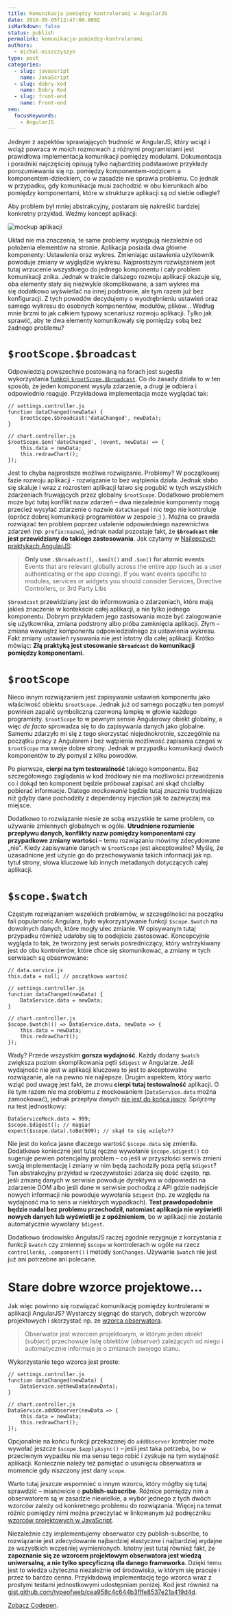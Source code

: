 ```yaml
---
title: Komunikacja pomiędzy kontrolerami w AngularJS
date: 2016-05-05T12:47:00.000Z
isMarkdown: false
status: publish
permalink: komunikacja-pomiedzy-kontrolerami
authors:
  - michal-miszczyszyn
type: post
categories:
  - slug: javascript
    name: JavaScript
  - slug: dobry-kod
    name: Dobry Kod
  - slug: front-end
    name: Front-end
seo:
  focusKeywords:
    - AngularJS
---
```


<p>Jednym z aspektów sprawiających trudność w AngularJS, który wciąż i wciąż powraca w moich rozmowach z różnymi programistami jest prawidłowa implementacja komunikacji pomiędzy modułami. Dokumentacja i poradniki najczęściej opisują tylko najbardziej podstawowe przykłady porozumiewania się np. pomiędzy komponentem-rodzicem a komponentem-dzieckiem, co w zasadzie nie sprawia problemu. Co jednak w przypadku, gdy komunikacja musi zachodzić w obu kierunkach albo pomiędzy komponentami, które w strukturze aplikacji są od siebie odległe?</p>

<p>Aby problem był mniej abstrakcyjny, postaram się nakreślić bardziej konkretny przykład. Weźmy koncept aplikacji:</p>

<p><img src="https://res.cloudinary.com/type-of-web/content/images/2016/05/Screenshot-2016-05-05-15-19-30.png" alt="mockup aplikacji" /></p>

<p>Układ nie ma znaczenia, te same problemy występują niezależnie od położenia elementów na stronie. Aplikacja posiada dwa główne komponenty: Ustawienia oraz wykres. Zmieniając ustawienia użytkownik powoduje zmiany w wyglądzie wykresu. Najprostszym rozwiązaniem jest tutaj wrzucenie wszystkiego do jednego komponentu i cały problem komunikacji znika. Jednak w trakcie dalszego rozwoju aplikacji okazuje się, oba elementy stały się niezwykle skomplikowane, a sam wykres ma się dodatkowo wyświetlać na innej podstronie, ale tym razem już bez konfiguracji. Z tych powodów decydujemy o wyodrębnieniu ustawień oraz samego wykresu do osobnych komponentów, modułów, plików… Według mnie brzmi to jak całkiem typowy scenariusz rozwoju aplikacji. Tylko jak sprawić, aby te dwa elementy komunikowały się pomiędzy sobą bez żadnego problemu?</p>

<h1 id="drootscopedbroadcast"><code>$rootScope.$broadcast</code></h1>

<p>Odpowiedzią powszechnie postowaną na forach jest sugestia wykorzystania <a href="http://stackoverflow.com/questions/11252780/whats-the-correct-way-to-communicate-between-controllers-in-angularjs">funkcji <code>$rootScope.$broadcast</code></a>. Co do zasady działa to w ten sposób, że jeden komponent wysyła zdarzenie, a drugi je odbiera i odpowiednio reaguje. Przykładowa implementacja może wyglądać tak:</p>

<pre><code class="language-javascript">// settings.controller.js
function dataChanged(newData) {  
    $rootScope.$broadcast('dataChanged', newData);
}

// chart.controller.js
$rootScope.$on('dateChanged', (event, newData) =&gt; {
    this.data = newData;
    this.redrawChart();
});
</code></pre>

<p>Jest to chyba najprostsze możliwe rozwiązanie. Problemy? W początkowej fazie rozwoju aplikacji - rozwiązanie to bez wątpienia działa. Jednak słabo się skaluje i wraz z rozrostem aplikacji łatwo się pogubić w tych wszystkich zdarzeniach fruwających przez globalny <code>$rootScope</code>. Dodatkowo problemem może być tutaj konflikt nazw zdarzeń – dwa niezależnie komponenty mogą przecież wysyłać zdarzenie o nazwie <code>dataChanged</code> i nic tego nie kontroluje (oprócz dobrej komunikacji programistów w zespole ;) ). Można co prawda  rozwiązać ten problem poprzez ustalenie odpowiedniego nazewnictwa zdarzeń (np. <code>prefix:nazwa</code>), jednak nadal pozostaje fakt, że <strong><code>$broadcast</code> nie jest przewidziany do takiego zastosowania</strong>. Jak czytamy w <a href="https://github.com/angular/angular.js/wiki/Best-Practices">Najlepszych praktykach AngularJS</a>:</p>

<blockquote>
  <p><strong>Only use <code>.$broadcast()</code>, <code>.$emit()</code> and <code>.$on()</code> for atomic events</strong>
  Events that are relevant globally across the entire app (such as a user authenticating or the app closing). If you want events specific to modules, services or widgets you should consider Services, Directive Controllers, or 3rd Party Libs</p>
</blockquote>

<p><code>$broadcast</code> przewidziany jest do informowania o zdarzeniach, które mają jakieś znaczenie w kontekście całej aplikacji, a nie tylko jednego komponentu. Dobrym przykładem jego zastsowania może być zalogowanie się użytkownika, zmiana podstrony albo próba zamknięcia aplikacji. Złym – zmiana wewnątrz komponentu odpowiedzialnego za ustawienia wykresu. Fakt zmiany ustawień rysowania nie jest istotny dla całej aplikacji. Krótko mówiąc: <strong>Złą praktyką jest stosowanie <code>$broadcast</code> do komunikacji pomiędzy komponentami</strong>.</p>

<h1 id="drootscope"><code>$rootScope</code></h1>

<p>Nieco innym rozwiązaniem jest zapisywanie ustawień komponentu jako właściwość obiektu <code>$rootScope</code>. Jednak już od samego początku ten pomysł powinien zapalić symboliczną czerwoną lampkę w głowie każdego programisty. <code>$rootScope</code> to w pewnym sensie Angularowy obiekt globalny, a więc <em>de facto</em> sprowadza się to do zapisywania danych jako globalne. Samemu zdarzyło mi się z tego skorzystać niejednokrotnie, szczególnie na początku pracy z Angularem i bez wątpienia możliwość zapisania czegoś w <code>$rootScope</code> ma swoje dobre strony. Jednak w przypadku komunikacji dwóch komponentów to zły pomysł z kilku powodów.</p>

<p>Po pierwsze, <strong>cierpi na tym testowalność</strong> takiego komponentu. Bez szczegółowego zaglądania w kod źródłowy nie ma możliwości przewidzenia co i dokąd ten komponent będzie próbował zapisać ani skąd chciałby pobierać informacje. Dlatego <em>mockowanie</em> będzie tutaj znacznie trudniejsze niż gdyby dane pochodziły z dependency injection jak to zazwyczaj ma miejsce.</p>

<p>Dodatkowo to rozwiązanie niesie ze sobą wszystkie te same problem, co używanie zmiennych globalnych w ogóle. <strong>Utrudnione rozumienie przepływu danych, konflikty nazw pomiędzy komponentami czy przypadkowe zmiany wartości</strong> – temu rozwiązaniu mówimy zdecydowane „nie”. Kiedy zapisywanie danych w <code>$rootScope</code> jest akceptowalne? Myślę, że uzasadnione jest użycie go do przechowywania takich informacji jak np. tytuł strony, słowa kluczowe lub innych metadanych dotyczących całej aplikacji.</p>

<h1 id="dscopedwatch"><code>$scope.$watch</code></h1>

<p>Częstym rozwiązaniem wszelkich problemów, w szczególności na początku fali popularnośc Angulara, było wykorzystywanie funkcji <code>$scope.$watch</code> na dowolnych danych, które mogły ulec zmianie. W opisywanym tutaj przypadku również udałoby się to podejście zastosować. Koncepcyjnie wygląda to tak, że tworzony jest serwis pośredniczący, który wstrzykiwany jest do obu kontrolerów, które chce się skomunikować, a zmiany w tych serwisach są obserwowane:</p>

<pre><code class="language-javascript">// data.service.js
this.data = null; // początkowa wartość

// settings.controller.js
function dataChanged(newData) {  
    DataService.data = newData;
}

// chart.controller.js
$scope.$watch(() =&gt; DataService.data, newData =&gt; {
    this.data = newData;
    this.redrawChart();
});
</code></pre>

<p>Wady? Przede wszystkim <strong>gorsza wydajność</strong>. Każdy dodany <code>$watch</code> zwiększa poziom skomplikowania pętli <code>$digest</code> w Angularze. Jeśli wydajność nie jest w aplikacji kluczowa to jest to akceptowalne rozwiązanie, ale na pewno nie najlepsze. Drugim aspektem, który warto wziąć pod uwagę jest fakt, że znowu <strong>cierpi tutaj testowalność</strong> aplikacji. O ile tym razem nie ma problemu z mockowaniem (<code>DataService.data</code> można zamockować), jednak przepływ danych <a href="http://www.benlesh.com/2013/10/title.html">nie jest do końca jasny</a>. Spójrzmy na test jednostkowy:</p>

<pre><code class="language-javascript">DataServiceMock.data = 999;  
$scope.$digest(); // magia!
expect($scope.data).toBe(999); // skąd to się wzięło??  
</code></pre>

<p>Nie jest do końca jasne dlaczego wartość <code>$scope.data</code> się zmieniła. Dodatkowo konieczne jest tutaj ręczne wywołanie <code>$scope.$digest()</code> co sugeruje pewien potencjalny problem – co jeśli w przyszłości serwis zmieni swoją implementację i zmiany w nim będą zachodziły poza pętlą <code>$digest</code>? Ten abstrakcyjny przykład w rzeczywistości zdarza się dość często, np. jeśli zmianę danych w serwisie powoduje dyrektywa w odpowiedzi na zdarzenie DOM albo jeśli dane w serwisie pochodzą z API gdzie nadejście nowych informacji nie powoduje wywołania <code>$digest</code> (np. ze względu na wydajność ma to sens w niektórych wypadkach). <strong>Test prawdopodobnie będzie nadal bez problemu przechodził, natomiast aplikacja nie wyświetli nowych danych lub wyświetli je z opóźnieniem</strong>, bo w aplikacji nie zostanie automatycznie wywołany <code>$digest</code>.</p>

<p>Dodatkowo środowisko AngularJS raczej zgodnie rezygnuje z korzystania z funkcji <code>$watch</code> czy zmiennej <code>$scope</code> w kontrolerach w ogóle na rzecz <code>controllerAs</code>, <code>.component()</code> i   metody <code>$onChanges</code>. Używanie <code>$watch</code> nie jest już ani potrzebne ani polecane.</p>

<h1 id="staredobrewzorceprojektowe">Stare dobre wzorce projektowe…</h1>

<p>Jak więc powinno się rozwiązać komunikację pomiędzy kontrolerami w aplikacji AngularJS? Wystarczy sięgnąć do starych, dobrych wzorców projektowych i skorzystać np. ze <a href="https://addyosmani.com/resources/essentialjsdesignpatterns/book/#observerpatternjavascript">wzorca obserwatora</a>.</p>

<blockquote>
  <p>Obserwator jest wzorcem projektowym, w którym jeden obiekt (<em>subject</em>) przechowuje listę obiektów (<em>observer</em>) zależących od niego i automatycznie informuje je o zmianach swojego stanu.</p>
</blockquote>

<p>Wykorzystanie tego wzorca jest proste:</p>

<pre><code class="language-javascript">// settings.controller.js
function dataChanged(newData) {  
    DataService.setNewData(newData);
}

// chart.controller.js
DataService.addObserver(newData =&gt; {  
    this.data = newData;
    this.redrawChart();
});
</code></pre>

<p>Opcjonalnie na końcu funkcji przekazanej do <code>addObserver</code> kontroler może wywołać jeszcze <code>$scope.$applyAsync()</code> – jeśli jest taka potrzeba, bo w przeciwnym wypadku nie ma sensu tego robić i zyskuje na tym wydajność aplikacji. Koniecznie należy też pamiętać o usunięciu obserwatora w momencie gdy niszczony jest dany <code>scope</code>.</p>

<p>Warto tutaj jeszcze wspomnieć o innym wzorcu, który mógłby się tutaj sprawdzić – mianowicie o <strong>publish-subscribe</strong>. Różnice pomiędzy nim a obserwatorem są w zasadzie niewielkie, a wybór jednego z tych dwóch wzorców zależy od konkretnego problemu do rozwiązania. Więcej na temat różnic pomiędzy nimi można przeczytać w linkowanym już podręczniku <a href="https://addyosmani.com/resources/essentialjsdesignpatterns/book/#observerpatternjavascript">wzorców projektowych w JavaScript</a>.</p>

<p>Niezależnie czy implementujemy obserwator czy publish-subscribe, to rozwiązanie jest zdecydowanie najbardziej elastyczne i najbardziej wydajne ze wszystkich wcześniej wymienionych. Istotny jest tutaj również fakt, że <strong>zapoznanie się ze wzorcem projektowym obserwatora jest wiedzą uniwersalną, a nie tylko specyficzną dla danego frameworka</strong>. Dzięki temu jest to wiedza użyteczna niezależnie od środowiska, w którym się pracuje i przez to bardzo cenna. Przykładową implementację tego wzorca wraz z prostymi testami jednostkowymi udostępniam poniżej. Kod jest również na <a href="https://gist.github.com/typeofweb/cea958c4c644b3fffe8537e21a419d4d">gist.github.com/typeofweb/cea958c4c644b3fffe8537e21a419d4d</a>.</p>

<CodepenWidget height="266" themeId="light" slugHash="vGvaEN" defaultTab="js,result" user="typeofweb" embedVersion="2">
<a href="http://codepen.io/typeofweb/pen/vGvaEN/">Zobacz Codepen</a>.
</CodepenWidget>
